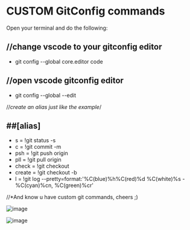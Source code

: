 # CUSTOM GitConfig commands



Open your terminal and do the following:

//change vscode to your gitconfig editor
---
  - git config --global core.editor code 
   
//open vscode gitconfig editor 
 ---
  - git config --global --edit               

//*create an alias just like the example*/

##[alias]
---
- s = !git status -s
- c = !git commit -m
- psh = !git push origin
- pll = !git pull origin
- check = !git checkout
- create = !git checkout -b
- l = !git log --pretty=format:'%C(blue)%h%C(red)%d %C(white)%s -%C(cyan)%cn, %C(green)%cr'

//*And know u have custom git commands, cheers ;)

![image](https://user-images.githubusercontent.com/45982396/193343140-9de9e40f-d3fc-4e28-a549-4fb5be3e589d.png)

![image](https://user-images.githubusercontent.com/45982396/193343921-50788b7a-c75b-4086-a446-322dd92da9a0.png)
